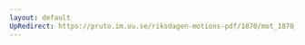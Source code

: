 ```yaml
---
layout: default
UpRedirect: https://pruto.im.uu.se/riksdagen-motions-pdf/1870/mot_1870__ak__226/mot_1870__ak__226-002.pdf
---
```

